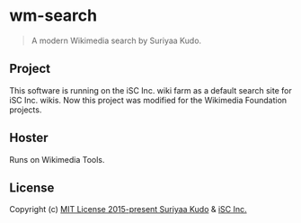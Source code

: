 # wm-search

> A modern Wikimedia search by Suriyaa Kudo.


## Project

This software is running on the iSC Inc. wiki farm as a default search site for iSC Inc. wikis.
Now this project was modified for the Wikimedia Foundation projects.


## Hoster

Runs on Wikimedia Tools.


## License

Copyright (c) [MIT License 2015-present Suriyaa Kudo](http://suriyaakudo.mit-license.org/) & [iSC Inc.](https://github.com/iSCInc)
